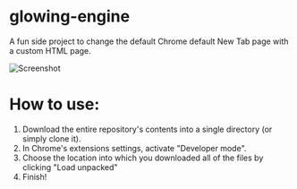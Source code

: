 # glowing-engine
A fun side project to change the default Chrome default New Tab page with a custom HTML page.

![Screenshot](https://github.com/juandaishere/glowing-engine/assets/94457118/e2532753-419d-4413-97b4-9ee9c72048f0)

# How to use:
1. Download the entire repository's contents into a single directory (or simply clone it).
2. In Chrome's extensions settings, activate "Developer mode".
3. Choose the location into which you downloaded all of the files by clicking "Load unpacked"
4. Finish!
